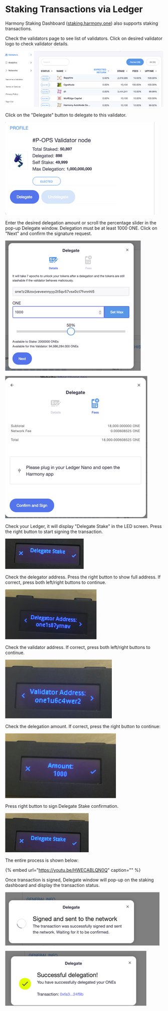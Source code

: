 # Staking Transactions via Ledger

Harmony Staking Dashboard \([staking.harmony.one](https://staking.harmony.one/validators)\) also supports staking transactions. 

Check the validators page to see list of validators. Click on desired validator logo to check validator details.

![](../../../.gitbook/assets/image%20%2860%29.png)

Click on the "Delegate" button to delegate to this validator.

![](../../../.gitbook/assets/image%20%287%29.png)

Enter the desired delegation amount or scroll the percentage slider in the pop-up Delegate window. Delegation must be at least 1000 ONE. Click on "Next" and confirm the signature request.

![](../../../.gitbook/assets/image%20%2829%29.png)

![](../../../.gitbook/assets/image%20%2821%29.png)

Check your Ledger, it will display "Delegate Stake" in the LED screen. Press the right button to start signing the transaction.

![](../../../.gitbook/assets/image%20%286%29.png)

Check the delegator address. Press the right button to show full address. If correct, press both left/right buttons to continue.

![](../../../.gitbook/assets/image%20%2813%29.png)

Check the validator address. If correct, press both left/right buttons to continue.

![](../../../.gitbook/assets/image%20%2893%29.png)

Check the delegation amount. If correct, press the right button to continue:

![](../../../.gitbook/assets/image%20%28102%29.png)

Press right button to sign Delegate Stake confirmation.

![](../../../.gitbook/assets/image%20%28166%29.png)

The entire process is shown below:

{% embed url="https://youtu.be/HWECABLQN0Q" caption="" %}

Once transaction is signed, Delegate window will pop-up on the staking dashboard and display the transaction status.

![](../../../.gitbook/assets/image%20%28161%29.png)

![](../../../.gitbook/assets/image%20%2811%29.png)



